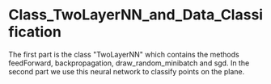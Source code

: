 # Class_TwoLayerNN_and_Data_Classification

The first part is the class "TwoLayerNN" which contains the methods feedForward, backpropagation, draw_random_minibatch and sgd.
In the second part we use this neural network to classify points on the plane.
